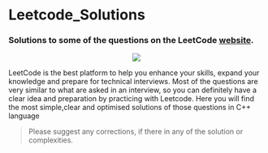 # Leetcode_Solutions 

### Solutions to some of the questions on the LeetCode [website](https://www.leetcode.com "LeetCode").

<p align="center"><img src="../assets/leetcode.png"></p>

LeetCode is the best platform to help you enhance your skills, expand your knowledge and prepare for technical interviews.
Most of the questions are very similar to what are asked in an interview, so you can definitely have a clear idea and preparation by practicing with Leetcode.
Here you will find the most simple,clear and optimised solutions of those questions in C++ language

> Please suggest any corrections, if there in any of the solution or complexities. 
